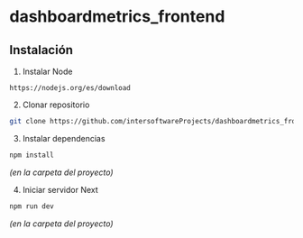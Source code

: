 
# dashboardmetrics_frontend




## Instalación

1. Instalar Node

`https://nodejs.org/es/download`

2. Clonar repositorio

```bash
git clone https://github.com/intersoftwareProjects/dashboardmetrics_frontend.git
```
    
3. Instalar dependencias

```bash
npm install
```
*(en la carpeta del proyecto)*


4. Iniciar servidor Next

```bash
npm run dev
```
*(en la carpeta del proyecto)*
